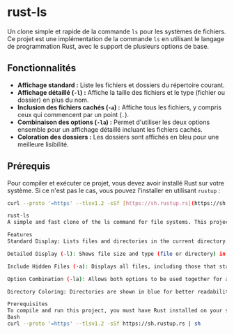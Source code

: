 # rust-ls

Un clone simple et rapide de la commande `ls` pour les systèmes de fichiers. Ce projet est une implémentation de la commande `ls` en utilisant le langage de programmation Rust, avec le support de plusieurs options de base.

## Fonctionnalités

-   **Affichage standard :** Liste les fichiers et dossiers du répertoire courant.
-   **Affichage détaillé (`-l`) :** Affiche la taille des fichiers et le type (fichier ou dossier) en plus du nom.
-   **Inclusion des fichiers cachés (`-a`) :** Affiche tous les fichiers, y compris ceux qui commencent par un point (`.`).
-   **Combinaison des options (`-la`) :** Permet d'utiliser les deux options ensemble pour un affichage détaillé incluant les fichiers cachés.
-   **Coloration des dossiers :** Les dossiers sont affichés en bleu pour une meilleure lisibilité.

## Prérequis

Pour compiler et exécuter ce projet, vous devez avoir installé Rust sur votre système. Si ce n'est pas le cas, vous pouvez l'installer en utilisant `rustup` :

```bash
curl --proto '=https' --tlsv1.2 -sSf [https://sh.rustup.rs](https://sh.rustup.rs) | sh

rust-ls
A simple and fast clone of the ls command for file systems. This project is an implementation of the ls command using the Rust programming language, with support for several basic options.

Features
Standard Display: Lists files and directories in the current directory.

Detailed Display (-l): Shows file size and type (file or directory) in addition to the name.

Include Hidden Files (-a): Displays all files, including those that start with a dot (.).

Option Combination (-la): Allows both options to be used together for a detailed display that includes hidden files.

Directory Coloring: Directories are shown in blue for better readability.

Prerequisites
To compile and run this project, you must have Rust installed on your system. If not, you can install it using rustup
Bash
curl --proto '=https' --tlsv1.2 -sSf https://sh.rustup.rs | sh